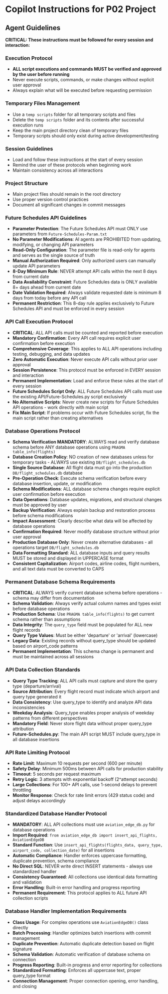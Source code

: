 # Copilot Instructions for P02 Project

## Agent Guidelines

**CRITICAL: These instructions must be followed for every session and interaction:**

### Execution Protocol
- **ALL script executions and commands MUST be verified and approved by the user before running**
- Never execute scripts, commands, or make changes without explicit user approval
- Always explain what will be executed before requesting permission

### Temporary Files Management
- Use a `temp scripts` folder for all temporary scripts and files
- Delete the `temp scripts` folder and its contents after successful execution runs
- Keep the main project directory clean of temporary files
- Temporary scripts should only exist during active development/testing

### Session Guidelines
- Load and follow these instructions at the start of every session
- Remind the user of these protocols when beginning work
- Maintain consistency across all interactions

### Project Structure
- Main project files should remain in the root directory
- Use proper version control practices
- Document all significant changes in commit messages

### Future Schedules API Guidelines
- **Parameter Protection**: The Future Schedules API must ONLY use parameters from `Future-Schedules-Param.txt`
- **No Parameter Modifications**: AI agents are PROHIBITED from updating, modifying, or changing API parameters
- **Read-Only Configuration**: The parameter file is read-only for agents and serves as the single source of truth
- **Manual Authorization Required**: Only authorized users can manually update API parameters
- **8-Day Minimum Rule**: NEVER attempt API calls within the next 8 days from current date
- **Data Availability Constraint**: Future Schedules data is ONLY available 8+ days ahead from current date
- **Date Validation Required**: Always validate requested date is minimum 8 days from today before any API call
- **Permanent Restriction**: This 8-day rule applies exclusively to Future Schedules API and must be enforced in every session

### API Call Execution Protocol
- **CRITICAL**: ALL API calls must be counted and reported before execution
- **Mandatory Confirmation**: Every API call requires explicit user confirmation before execution
- **Comprehensive Coverage**: This applies to ALL API operations including testing, debugging, and data updates
- **Zero Automatic Execution**: Never execute API calls without prior user approval
- **Session Persistence**: This protocol must be enforced in EVERY session and interaction
- **Permanent Implementation**: Load and enforce these rules at the start of every session
- **Future Schedules Script Only**: ALL Future Schedules API calls must use the existing API/Future-Schedules.py script exclusively
- **No Alternative Scripts**: Never create new scripts for Future Schedules API operations - work directly with main script
- **Fix Main Script**: If problems occur with Future Schedules script, fix the main script rather than creating alternatives

### Database Operations Protocol
- **Schema Verification MANDATORY**: ALWAYS read and verify database schema before ANY database operations using `PRAGMA table_info(flights)`
- **Database Creation Policy**: NO creation of new databases unless for temporary tasks - ALWAYS use existing `DB/flight_schedules.db`
- **Single Source Database**: All flight data must go into the production `DB/flight_schedules.db` database
- **Pre-Operation Check**: Execute schema verification before every database insertion, update, or modification
- **Schema Modifications**: ALL database schema changes require explicit user confirmation before execution
- **Data Operations**: Database updates, migrations, and structural changes must be approved by user
- **Backup Verification**: Always explain backup and restoration process before schema modifications
- **Impact Assessment**: Clearly describe what data will be affected by database operations
- **Confirmation Required**: Never modify database structure without prior user approval
- **Production Database Only**: Never create alternative databases - all operations target `DB/flight_schedules.db`
- **Data Formatting Standard**: ALL database inputs and query results MUST be stored and displayed in UPPERCASE format
- **Consistent Capitalization**: Airport codes, airline codes, flight numbers, and all text data must be converted to CAPS

### Permanent Database Schema Requirements
- **CRITICAL**: ALWAYS verify current database schema before operations - schema may differ from documentation
- **Schema Validation**: Always verify actual column names and types exist before database operations
- **Production Schema**: Use `PRAGMA table_info(flights)` to get current schema rather than assumptions
- **Data Integrity**: The `query_type` field must be populated for ALL new flight records
- **Query Type Values**: Must be either 'departure' or 'arrival' (lowercase)
- **Legacy Data**: Existing records without query_type should be updated based on airport_code patterns
- **Permanent Implementation**: This schema change is permanent and must be maintained across all sessions

### API Data Collection Standards
- **Query Type Tracking**: ALL API calls must capture and store the query type (departure/arrival)
- **Source Attribution**: Every flight record must indicate which airport and query type generated it
- **Data Consistency**: Use query_type to identify and analyze API data inconsistencies
- **Weekday Analysis**: Query_type enables proper analysis of weekday patterns from different perspectives
- **Mandatory Field**: Never store flight data without proper query_type attribution
- **Future-Schedules.py**: The main API script MUST include query_type in all database insertions

### API Rate Limiting Protocol
- **Rate Limit**: Maximum 10 requests per second (600 per minute)
- **Safety Delay**: Minimum 500ms between API calls for production stability
- **Timeout**: 5 seconds per request maximum
- **Retry Logic**: 3 attempts with exponential backoff (2^attempt seconds)
- **Large Collections**: For 100+ API calls, use 1-second delays to prevent throttling
- **Monitor Response**: Check for rate limit errors (429 status code) and adjust delays accordingly

### Standardized Database Handler Protocol
- **MANDATORY**: ALL API collections must use `aviation_edge_db.py` for database operations
- **Import Required**: `from aviation_edge_db import insert_api_flights, AviationEdgeDB`
- **Standard Function**: Use `insert_api_flights(flights_data, query_type, airport_code, collection_date)` for all insertions
- **Automatic Compliance**: Handler enforces uppercase formatting, duplicate prevention, schema compliance
- **No Direct SQL**: NEVER write direct INSERT statements - always use standardized handler
- **Consistency Guaranteed**: All collections use identical data formatting and validation
- **Error Handling**: Built-in error handling and progress reporting
- **Permanent Requirement**: This protocol applies to ALL future API collection scripts

### Database Handler Implementation Requirements
- **Class Usage**: For complex operations use `AviationEdgeDB()` class directly
- **Batch Processing**: Handler optimizes batch insertions with commit management
- **Duplicate Prevention**: Automatic duplicate detection based on flight signature
- **Schema Validation**: Automatic verification of database schema on connection
- **Progress Reporting**: Built-in progress and error reporting for collections
- **Standardized Formatting**: Enforces all uppercase text, proper query_type format
- **Connection Management**: Proper connection opening, error handling, and closing
